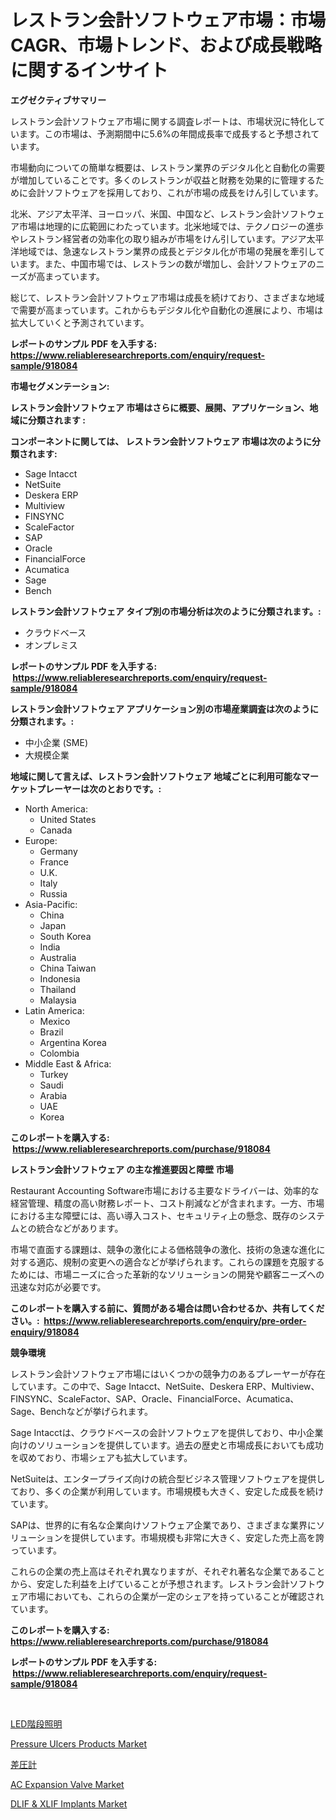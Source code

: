 <p><h1>レストラン会計ソフトウェア市場：市場CAGR、市場トレンド、および成長戦略に関するインサイト</h1></p><p><strong>エグゼクティブサマリー</strong></p>
<p><p>レストラン会計ソフトウェア市場に関する調査レポートは、市場状況に特化しています。この市場は、予測期間中に5.6%の年間成長率で成長すると予想されています。</p><p>市場動向についての簡単な概要は、レストラン業界のデジタル化と自動化の需要が増加していることです。多くのレストランが収益と財務を効果的に管理するために会計ソフトウェアを採用しており、これが市場の成長をけん引しています。</p><p>北米、アジア太平洋、ヨーロッパ、米国、中国など、レストラン会計ソフトウェア市場は地理的に広範囲にわたっています。北米地域では、テクノロジーの進歩やレストラン経営者の効率化の取り組みが市場をけん引しています。アジア太平洋地域では、急速なレストラン業界の成長とデジタル化が市場の発展を牽引しています。また、中国市場では、レストランの数が増加し、会計ソフトウェアのニーズが高まっています。</p><p>総じて、レストラン会計ソフトウェア市場は成長を続けており、さまざまな地域で需要が高まっています。これからもデジタル化や自動化の進展により、市場は拡大していくと予測されています。</p></p>
<p><strong>レポートのサンプル PDF を入手する: <a href="https://www.reliableresearchreports.com/enquiry/request-sample/918084">https://www.reliableresearchreports.com/enquiry/request-sample/918084</a></strong></p>
<p><strong>市場セグメンテーション:</strong></p>
<p><strong> レストラン会計ソフトウェア 市場はさらに概要、展開、アプリケーション、地域に分類されます :</strong></p>
<p><strong>コンポーネントに関しては、 レストラン会計ソフトウェア 市場は次のように分類されます: &nbsp;</strong></p>
<p><ul><li>Sage Intacct</li><li>NetSuite</li><li>Deskera ERP</li><li>Multiview</li><li>FINSYNC</li><li>ScaleFactor</li><li>SAP</li><li>Oracle</li><li>FinancialForce</li><li>Acumatica</li><li>Sage</li><li>Bench</li></ul></p>
<p><strong> レストラン会計ソフトウェア タイプ別の市場分析は次のように分類されます。:</strong></p>
<p><ul><li>クラウドベース</li><li>オンプレミス</li></ul></p>
<p><strong>レポートのサンプル PDF を入手する: &nbsp;<a href="https://www.reliableresearchreports.com/enquiry/request-sample/918084">https://www.reliableresearchreports.com/enquiry/request-sample/918084</a></strong></p>
<p><strong> レストラン会計ソフトウェア アプリケーション別の市場産業調査は次のように分類されます。:</strong></p>
<p><ul><li>中小企業 (SME)</li><li>大規模企業</li></ul></p>
<p><strong>地域に関して言えば、レストラン会計ソフトウェア 地域ごとに利用可能なマーケットプレーヤーは次のとおりです。:</strong></p>
<p><ul>
    <li>
        North America:
        <ul>
            <li>United States</li>
            <li>Canada</li>
        </ul>
    </li>
    <li>
        Europe:
        <ul>
            <li>Germany</li>
            <li>France</li>
            <li>U.K.</li>
            <li>Italy</li>
            <li>Russia</li>
        </ul>
    </li>
    <li>
        Asia-Pacific:
        <ul>
            <li>China</li>
            <li>Japan</li>
            <li>South Korea</li>
            <li>India</li>
            <li>Australia</li>
            <li>China Taiwan</li>
            <li>Indonesia</li>
            <li>Thailand</li>
            <li>Malaysia</li>
        </ul>
    </li>
    <li>
        Latin America:
        <ul>
            <li>Mexico</li>
            <li>Brazil</li>
            <li>Argentina Korea</li>
            <li>Colombia</li>
        </ul>
    </li>
    <li>
        Middle East & Africa:
        <ul>
            <li>Turkey</li>
            <li>Saudi</li>
            <li>Arabia</li>
            <li>UAE</li>
            <li>Korea</li>
        </ul>
    </li>
    </ul></p>
<p><strong>このレポートを購入する: &nbsp;<a href="https://www.reliableresearchreports.com/purchase/918084">https://www.reliableresearchreports.com/purchase/918084</a></strong></p>
<p><strong>レストラン会計ソフトウェア の主な推進要因と障壁 市場</strong></p>
<p><p>Restaurant Accounting Software市場における主要なドライバーは、効率的な経営管理、精度の高い財務レポート、コスト削減などが含まれます。一方、市場における主な障壁には、高い導入コスト、セキュリティ上の懸念、既存のシステムとの統合などがあります。</p><p>市場で直面する課題は、競争の激化による価格競争の激化、技術の急速な進化に対する適応、規制の変更への適合などが挙げられます。これらの課題を克服するためには、市場ニーズに合った革新的なソリューションの開発や顧客ニーズへの迅速な対応が必要です。</p></p>
<p><strong>このレポートを購入する前に、質問がある場合は問い合わせるか、共有してください。:&nbsp; <a href="https://www.reliableresearchreports.com/enquiry/pre-order-enquiry/918084">https://www.reliableresearchreports.com/enquiry/pre-order-enquiry/918084</a></strong></p>
<p><strong>競争環境</strong></p>
<p><p>レストラン会計ソフトウェア市場にはいくつかの競争力のあるプレーヤーが存在しています。この中で、Sage Intacct、NetSuite、Deskera ERP、Multiview、FINSYNC、ScaleFactor、SAP、Oracle、FinancialForce、Acumatica、Sage、Benchなどが挙げられます。</p><p>Sage Intacctは、クラウドベースの会計ソフトウェアを提供しており、中小企業向けのソリューションを提供しています。過去の歴史と市場成長においても成功を収めており、市場シェアも拡大しています。</p><p>NetSuiteは、エンタープライズ向けの統合型ビジネス管理ソフトウェアを提供しており、多くの企業が利用しています。市場規模も大きく、安定した成長を続けています。</p><p>SAPは、世界的に有名な企業向けソフトウェア企業であり、さまざまな業界にソリューションを提供しています。市場規模も非常に大きく、安定した売上高を誇っています。</p><p>これらの企業の売上高はそれぞれ異なりますが、それぞれ著名な企業であることから、安定した利益を上げていることが予想されます。レストラン会計ソフトウェア市場においても、これらの企業が一定のシェアを持っていることが確認されています。</p></p>
<p><strong>このレポートを購入する: &nbsp; <a href="https://www.reliableresearchreports.com/purchase/918084">https://www.reliableresearchreports.com/purchase/918084</a></strong></p>
<p><strong>レポートのサンプル PDF を入手する: &nbsp;<a href="https://www.reliableresearchreports.com/enquiry/request-sample/918084">https://www.reliableresearchreports.com/enquiry/request-sample/918084</a></strong><strong></strong></p>
<p>&nbsp;</p>
<p><p><a href="https://medium.com/@leonstoltrtenberg89/led%E9%9A%8E%E6%AE%B5%E7%85%A7%E6%98%8E%E5%B8%82%E5%A0%B4%E8%A6%8F%E6%A8%A1-%E5%B8%82%E5%A0%B4%E5%B1%95%E6%9C%9B%E3%81%8A%E3%82%88%E3%81%B3%E5%B8%82%E5%A0%B4%E4%BA%88%E6%B8%AC-2024%E5%B9%B4%E3%81%8B%E3%82%892031%E5%B9%B4-bc5658626652">LED階段照明</a></p><p><a href="https://metal-farmhouse-e95.notion.site/Pressure-Ulcers-Products-Market-Size-and-Examines-its-Market-Scope-with-a-Primary-Focus-on-Growth--2f96f192ec1a4a02853da908f9ca5109">Pressure Ulcers Products Market</a></p><p><a href="https://medium.com/@leonstoltrtenberg89/%E5%B7%AE%E5%9C%A7%E8%A8%88%E5%B8%82%E5%A0%B4%E3%81%AF%E5%B8%82%E5%A0%B4%E3%82%B7%E3%82%A7%E3%82%A2-%E5%B8%82%E5%A0%B4%E3%83%88%E3%83%AC%E3%83%B3%E3%83%89-%E5%B8%82%E5%A0%B4%E6%88%90%E9%95%B7%E3%81%AB%E9%96%A2%E3%81%99%E3%82%8B%E6%83%85%E5%A0%B1%E3%82%92%E6%8F%90%E4%BE%9B%E3%81%97%E3%81%BE%E3%81%99-8dbf5cde9cdb">差圧計</a></p><p><a href="https://view.publitas.com/reportprime-1/ac-expansion-valve-market-size-market-trends-and-growth-outlook-forecasted-for-period-from-2024-to-2031/">AC Expansion Valve Market</a></p><p><a href="https://extreme-scabiosa-c81.notion.site/DLIF-XLIF-Implants-Market-Size-Global-Industry-Overview-Market-Segmentation-and-Forecast-2024-t-bd74c31f64ef488799b0a2768e3f001f">DLIF & XLIF Implants Market</a></p></p>